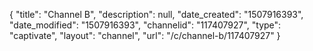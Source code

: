 {
    "title": "Channel B",
    "description": null,
    "date_created": "1507916393",
    "date_modified": "1507916393",
    "channelid": "117407927",
    "type": "captivate",
    "layout": "channel",
    "url": "\/c\/channel-b\/117407927"
}